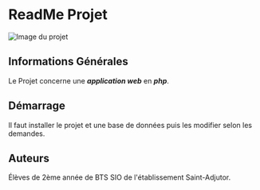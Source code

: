 # ReadMe Projet

![Image du projet](https://www.digitalschool.paris/sites/default/files/gestion-projet-informatique.jpg)

## Informations Générales

Le Projet concerne une ***application web*** en ***php***.



## Démarrage 

Il faut installer le projet et une base de données puis les modifier selon les demandes.



## Auteurs

Élèves de 2ème année de BTS SIO de l'établissement Saint-Adjutor.